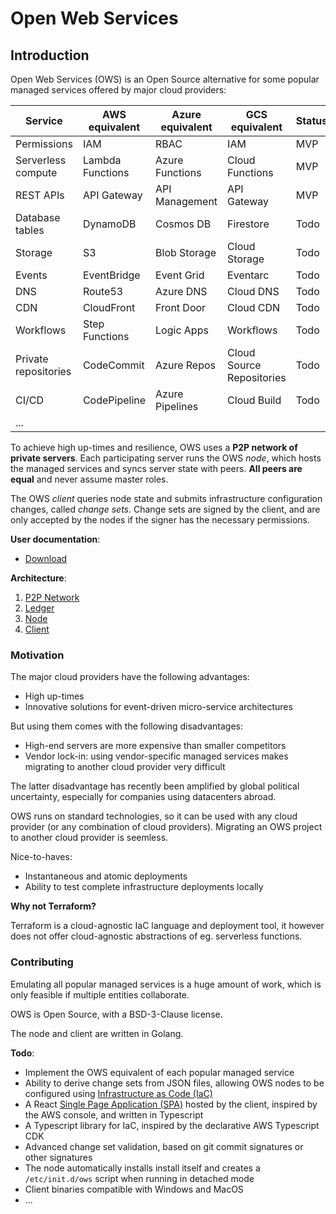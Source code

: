 # Open Web Services

## Introduction

Open Web Services (OWS) is an Open Source alternative for some popular managed services offered by major cloud providers:

| Service              | AWS equivalent   | Azure equivalent | GCS equivalent            | Status |
| -------------------- | ---------------- | ---------------- | ------------------------- | ------ |
| Permissions          | IAM              | RBAC             | IAM                       | MVP    |
| Serverless compute   | Lambda Functions | Azure Functions  | Cloud Functions           | MVP    |
| REST APIs            | API Gateway      | API Management   | API Gateway               | MVP    |
| Database tables      | DynamoDB         | Cosmos DB        | Firestore                 | Todo   |
| Storage              | S3               | Blob Storage     | Cloud Storage             | Todo   |
| Events               | EventBridge      | Event Grid       | Eventarc                  | Todo   |
| DNS                  | Route53          | Azure DNS        | Cloud DNS                 | Todo   |
| CDN                  | CloudFront       | Front Door       | Cloud CDN                 | Todo   |
| Workflows            | Step Functions   | Logic Apps       | Workflows                 | Todo   |
| Private repositories | CodeCommit       | Azure Repos      | Cloud Source Repositories | Todo   |
| CI/CD                | CodePipeline     | Azure Pipelines  | Cloud Build               | Todo   |
| ...                  |                  |                  |                           |        |

To achieve high up-times and resilience, OWS uses a **P2P network of private servers**.
Each participating server runs the OWS *node*, which hosts the managed services and syncs server state with peers. **All peers are equal** and never assume master roles.

The OWS *client* queries node state and submits infrastructure configuration changes, called *change sets*.
Change sets are signed by the client, and are only accepted by the nodes if the signer has the necessary permissions.

**User documentation**:

  - [Download](https://christianschmitz.github.io/ows/index.html)

**Architecture**:

   1. [P2P Network](./doc/specification/01-P2P_network.md)
   2. [Ledger](./doc/specification/02-Ledger.md)
   3. [Node](./doc/specification/03-Node.md)
   4. [Client](./doc/specification/04-Client.md)

### Motivation

The major cloud providers have the following advantages:
   - High up-times
   - Innovative solutions for event-driven micro-service architectures

But using them comes with the following disadvantages:
   - High-end servers are more expensive than smaller competitors
   - Vendor lock-in: using vendor-specific managed services makes migrating to another cloud provider very difficult

The latter disadvantage has recently been amplified by global political uncertainty, especially for companies using datacenters abroad.

OWS runs on standard technologies, so it can be used with any cloud provider (or any combination of cloud providers). Migrating an OWS project to another cloud provider is seemless.

Nice-to-haves:
   - Instantaneous and atomic deployments
   - Ability to test complete infrastructure deployments locally

**Why not Terraform?**

Terraform is a cloud-agnostic IaC language and deployment tool, it however does not offer cloud-agnostic abstractions of eg. serverless functions.
### Contributing

Emulating all popular managed services is a huge amount of work, which is only feasible if multiple entities collaborate.

OWS is Open Source, with a BSD-3-Clause license.

The node and client are written in Golang.

**Todo**:
   - Implement the OWS equivalent of each popular managed service
   - Ability to derive change sets from JSON files, allowing OWS nodes to be configured using [Infrastructure as Code (IaC)](https://en.wikipedia.org/wiki/Infrastructure_as_code)
   - A React [Single Page Application (SPA)](https://en.wikipedia.org/wiki/Single-page_application) hosted by the client, inspired by the AWS console, and written in Typescript
   - A Typescript library for IaC, inspired by the declarative AWS Typescript CDK
   - Advanced change set validation, based on git commit signatures or other signatures
   - The node automatically installs install itself and creates a `/etc/init.d/ows` script when running in detached mode
   - Client binaries compatible with Windows and MacOS
   - ...
